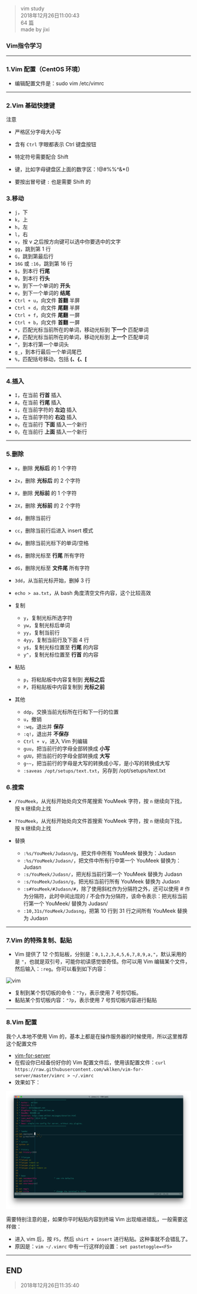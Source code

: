 > vim study  
> 2018年12月26日11:00:43         
> 64 篇  
>made by jixi  

### Vim指令学习  


----------

### 1.Vim 配置（CentOS 环境）  

* 编辑配置文件是：sudo vim /etc/vimrc  


----------

### 2.Vim 基础快捷键  

注意  

*   严格区分字母大小写  

*   含有 `Ctrl` 字眼都表示 Ctrl 键盘按钮  

*   特定符号需要配合 Shift  

*   键，比如字母键盘区上面的数字区：!@#%%^&*()  

*   要按出冒号键 `:` 也是需要 Shift 的  


### 3.移动  

*   `j`，下
*   `k`，上
*   `h`，左
*   `l`，右
*   `v`，按 v 之后按方向键可以选中你要选中的文字
*   `gg`，跳到第 1 行
*   `G`，跳到第最后行
*   `16G` 或 `:16`，跳到第 16 行
*   `$`，到本行 **行尾**
*   `0`，到本行 **行头**
*   `w`，到下一个单词的 **开头**
*   `e`，到下一个单词的 **结尾**
*   `Ctrl + u`，向文件 **首翻** 半屏
*   `Ctrl + d`，向文件 **尾翻** 半屏
*   `Ctrl + f`，向文件 **尾翻** 一屏
*   `Ctrl + b`，向文件 **首翻** 一屏
*   `*`，匹配光标当前所在的单词，移动光标到 **下一个** 匹配单词
*   `#`，匹配光标当前所在的单词，移动光标到 **上一个** 匹配单词
*   `^`，到本行第一个单词头
*   `g_`，到本行最后一个单词尾巴
*   `%`，匹配括号移动，包括 **(、{、[**


----------
### 4.插入  

*   `I`，在当前 **行首** 插入
*   `A`，在当前 **行尾** 插入
*   `i`，在当前字符的 **左边** 插入
*   `a`，在当前字符的 **右边** 插入
*   `o`，在当前行 **下面** 插入一个新行
*   `O`，在当前行 **上面** 插入一个新行


----------
### 5.删除

*   `x`，删除 **光标后** 的 1 个字符
*   `2x`，删除 **光标后** 的 2 个字符
*   `X`，删除 **光标前** 的 1 个字符
*   `2X`，删除 **光标前** 的 2 个字符
*   `dd`，删除当前行
*   `cc`，删除当前行后进入 insert 模式
*   `dw`，删除当前光标下的单词/空格
*   `d$`，删除光标至 **行尾** 所有字符
*   `dG`，删除光标至 **文件尾** 所有字符
*   `3dd`，从当前光标开始，删掉 3 行
*   `echo > aa.txt`，从 bash 角度清空文件内容，这个比较高效

*   复制
    *   `y`，复制光标所选字符
    *   `yw`，复制光标后单词
    *   `yy`，复制当前行
    *   `4yy`，复制当前行及下面 4 行
    *   `y$`，复制光标位置至 **行尾** 的内容
    *   `y^`，复制光标位置至 **行首** 的内容
*   粘贴
    *   `p`，将粘贴板中内容复制到 **光标之后**
    *   `P`，将粘贴板中内容复制到 **光标之前**
*   其他
    *   `ddp`，交换当前光标所在行和下一行的位置
    *   `u`，撤销
    *   `:wq`，退出并 **保存**
    *   `:q!`，退出并 **不保存**
    *   `Ctrl + v`，进入 Vim 列编辑
    *   `guu`，把当前行的字母全部转换成 **小写**
    *   `gUU`，把当前行的字母全部转换成 **大写**
    *   `g~~`，把当前行的字母是大写的转换成小写，是小写的转换成大写
    *   `:saveas /opt/setups/text.txt`，另存到 /opt/setups/text.txt

### 6.搜索  

*   `/YouMeek`，从光标开始处向文件尾搜索 YouMeek 字符，按 `n` 继续向下找，按 `N` 继续向上找

*   `?YouMeek`，从光标开始处向文件首搜索 YouMeek 字符，按 `n` 继续向下找，按 `N` 继续向上找

*   替换
    *   `:%s/YouMeek/Judasn/g`，把文件中所有 YouMeek 替换为：Judasn
    *   `:%s/YouMeek/Judasn/`，把文件中所有行中第一个 YouMeek 替换为：Judasn
    *   `:s/YouMeek/Judasn/`，把光标当前行第一个 YouMeek 替换为 Judasn
    *   `:s/YouMeek/Judasn/g`，把光标当前行所有 YouMeek 替换为 Judasn
    *   `:s#YouMeek/#Judasn/#`，除了使用斜杠作为分隔符之外，还可以使用 # 作为分隔符，此时中间出现的 / 不会作为分隔符，该命令表示：把光标当前行第一个 YouMeek/ 替换为 Judasn/
    *   `:10,31s/YouMeek/Judasng`，把第 10 行到 31 行之间所有 YouMeek 替换为 Judasn

----------

### 7.Vim 的特殊复制、黏贴

*   Vim 提供了 12 个剪贴板，分别是：`0,1,2,3,4,5,6,7,8,9,a,"`，默认采用的是 `"`，也就是双引号，可能你初读感觉很奇怪。你可以用 Vim 编辑某个文件，然后输入：`:reg`。你可以看到如下内容：  

<img src="https://youmeek.gitbooks.io/linux-tutorial/content/images/Vim-Cut-And-Paste-a-1.png"
alt="vim">

*   复制到某个剪切板的命令：`"7y`，表示使用 7 号剪切板。
*   黏贴某个剪切板内容：`"7p`，表示使用 7 号剪切板内容进行黏贴

----------
### 8.Vim 配置  

我个人本地不使用 Vim 的，基本上都是在操作服务器的时候使用，所以这里推荐这个配置文件

*   [vim-for-server](https://github.com/wklken/vim-for-server)
*   在假设你已经备份好你的 Vim 配置文件后，使用该配置文件：`curl https://raw.githubusercontent.com/wklken/vim-for-server/master/vimrc > ~/.vimrc`
*   效果如下：  

<img src="https://raw.githubusercontent.com/wklken/gallery/master/vim/vim-for-server.png"
alt="vim-for-server">

需要特别注意的是，如果你平时粘贴内容到终端 Vim 出现缩进错乱，一般需要这样做：

*   进入 vim 后，按 `F5`，然后 `shirt + insert` 进行粘贴。这种事就不会错乱了。
*   原因是：`vim ~/.vimrc` 中有一行这样的设置：`set pastetoggle=<F5>`

----------

## END
> 2018年12月26日11:35:40
